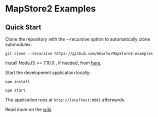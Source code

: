 MapStore2 Examples
==========

Quick Start
------------

Clone the repository with the --recursive option to automatically clone submodules:

`git clone --recursive https://github.com/mbarto/MapStore2-examples`

Install NodeJS >= 7.10.0 , if needed, from [here](https://nodejs.org/en/download/releases/).

Start the development application locally:

`npm install`

`npm start`

The application runs at `http://localhost:8081` afterwards.

Read more on the [wiki](https://github.com/mbarto/MapStore2-examples/wiki).
